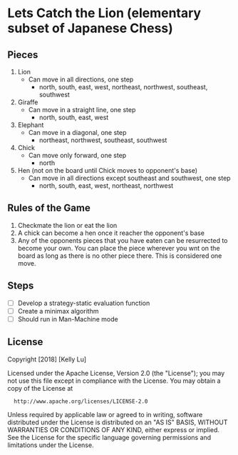 # Lets Catch the Lion (elementary subset of Japanese Chess)

## Pieces
1. Lion
    - Can move in all directions, one step
      - north, south, east, west, northeast, northwest, southeast, southwest
2. Giraffe
    - Can move in a straight line, one step
      - north, south, east, west
3. Elephant
    - Can move in a diagonal, one step
      - northeast, northwest, southeast, southwest
4. Chick
    - Can move only forward, one step
      - north
5. Hen (not on the board until Chick moves to opponent's base)
    - Can move in all directions except southeast and southwest, one step
      - north, south, east, west, northeast, northwest

## Rules of the Game
1. Checkmate the lion or eat the lion
2. A chick can become a hen once it reacher the opponent's base
3. Any of the opponents pieces that you have eaten can be resurrected to become your own. 
   You can place the piece wherever you wnt on the board as long as there is no other piece there. 
   This is considered one move.
 
## Steps 
- [ ] Develop a strategy-static evaluation function
- [ ] Create a minimax algorithm
- [ ] Should run in Man-Machine mode
 
 ## License

  Copyright [2018] [Kelly Lu]

  Licensed under the Apache License, Version 2.0 (the "License");
  you may not use this file except in compliance with the License.
  You may obtain a copy of the License at

      http://www.apache.org/licenses/LICENSE-2.0

  Unless required by applicable law or agreed to in writing, software
  distributed under the License is distributed on an "AS IS" BASIS,
  WITHOUT WARRANTIES OR CONDITIONS OF ANY KIND, either express or implied.
  See the License for the specific language governing permissions and
  limitations under the License.

